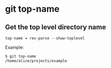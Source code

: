 # git top-name

## Get the top level directory name

```gitconfig
top-name = rev-parse --show-toplevel
```

Example:

```sh
$ git top-name
/home/alice/projects/example
```
